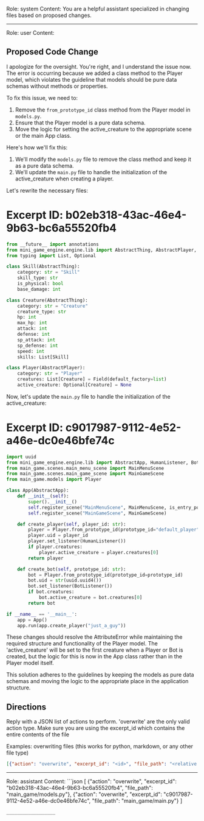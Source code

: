 Role: system
Content: You are a helpful assistant specialized in changing files based on proposed changes.
__________________
Role: user
Content: 
## Proposed Code Change
I apologize for the oversight. You're right, and I understand the issue now. The error is occurring because we added a class method to the Player model, which violates the guideline that models should be pure data schemas without methods or properties.

To fix this issue, we need to:

1. Remove the `from_prototype_id` class method from the Player model in `models.py`.
2. Ensure that the Player model is a pure data schema.
3. Move the logic for setting the active_creature to the appropriate scene or the main App class.

Here's how we'll fix this:

1. We'll modify the `models.py` file to remove the class method and keep it as a pure data schema.
2. We'll update the `main.py` file to handle the initialization of the active_creature when creating a player.

Let's rewrite the necessary files:

# Excerpt ID: b02eb318-43ac-46e4-9b63-bc6a55520fb4
```python main_game/models.py
from __future__ import annotations
from mini_game_engine.engine.lib import AbstractThing, AbstractPlayer, Field
from typing import List, Optional

class Skill(AbstractThing):
    category: str = "Skill"
    skill_type: str
    is_physical: bool
    base_damage: int

class Creature(AbstractThing):
    category: str = "Creature"
    creature_type: str
    hp: int
    max_hp: int
    attack: int
    defense: int
    sp_attack: int
    sp_defense: int
    speed: int
    skills: List[Skill]

class Player(AbstractPlayer):
    category: str = "Player"
    creatures: List[Creature] = Field(default_factory=list)
    active_creature: Optional[Creature] = None
```

Now, let's update the `main.py` file to handle the initialization of the active_creature:

# Excerpt ID: c9017987-9112-4e52-a46e-dc0e46bfe74c
```python main_game/main.py
import uuid
from mini_game_engine.engine.lib import AbstractApp, HumanListener, BotListener
from main_game.scenes.main_menu_scene import MainMenuScene
from main_game.scenes.main_game_scene import MainGameScene
from main_game.models import Player

class App(AbstractApp):
    def __init__(self):
        super().__init__()
        self.register_scene("MainMenuScene", MainMenuScene, is_entry_point=True)
        self.register_scene("MainGameScene", MainGameScene)

    def create_player(self, player_id: str):
        player = Player.from_prototype_id(prototype_id="default_player")
        player.uid = player_id
        player.set_listener(HumanListener())
        if player.creatures:
            player.active_creature = player.creatures[0]
        return player

    def create_bot(self, prototype_id: str):
        bot = Player.from_prototype_id(prototype_id=prototype_id)
        bot.uid = str(uuid.uuid4())
        bot.set_listener(BotListener())
        if bot.creatures:
            bot.active_creature = bot.creatures[0]
        return bot

if __name__ == '__main__':
    app = App()
    app.run(app.create_player("just_a_guy"))
```

These changes should resolve the AttributeError while maintaining the required structure and functionality of the Player model. The 'active_creature' will be set to the first creature when a Player or Bot is created, but the logic for this is now in the App class rather than in the Player model itself.

This solution adheres to the guidelines by keeping the models as pure data schemas and moving the logic to the appropriate place in the application structure.

## Directions
Reply with a JSON list of actions to perform. 'overwrite' are the only valid action type. 
Make sure you are using the excerpt_id which contains the entire contents of the file

Examples:
overwriting files (this works for python, markdown, or any other file type)
```json output_example1
[{"action": "overwrite", "excerpt_id": "<id>", "file_path": "<relative file path>"}]
```

__________________
Role: assistant
Content: ```json
[
    {"action": "overwrite", "excerpt_id": "b02eb318-43ac-46e4-9b63-bc6a55520fb4", "file_path": "main_game/models.py"},
    {"action": "overwrite", "excerpt_id": "c9017987-9112-4e52-a46e-dc0e46bfe74c", "file_path": "main_game/main.py"}
]
```
__________________
